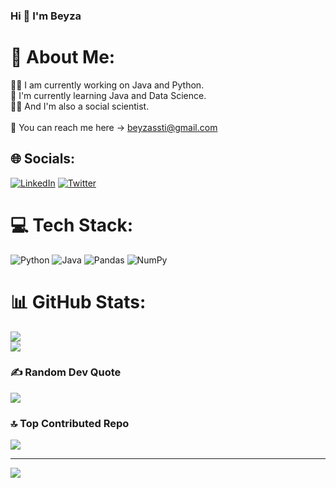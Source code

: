 ### Hi 👋 I'm Beyza

# 💫 About Me:
👩‍💻 I am currently working on Java and Python.<br>🧐 I'm currently learning Java and Data Science.<br>💪🏻 And I'm also a social scientist.<br><br>📮 You can reach me here → beyzassti@gmail.com


## 🌐 Socials:
[![LinkedIn](https://img.shields.io/badge/LinkedIn-%230077B5.svg?logo=linkedin&logoColor=white)](https://linkedin.com/in/beyzasasti) [![Twitter](https://img.shields.io/badge/Twitter-%231DA1F2.svg?logo=Twitter&logoColor=white)](https://twitter.com/beyzasasti) 

# 💻 Tech Stack:
![Python](https://img.shields.io/badge/python-3670A0?style=for-the-badge&logo=python&logoColor=ffdd54) ![Java](https://img.shields.io/badge/java-%23ED8B00.svg?style=for-the-badge&logo=java&logoColor=white) ![Pandas](https://img.shields.io/badge/pandas-%23150458.svg?style=for-the-badge&logo=pandas&logoColor=white) ![NumPy](https://img.shields.io/badge/numpy-%23013243.svg?style=for-the-badge&logo=numpy&logoColor=white)
# 📊 GitHub Stats:
![](https://github-readme-streak-stats.herokuapp.com/?user=beyzasasti&theme=radical&hide_border=false)<br/>
![](https://github-readme-stats.vercel.app/api/top-langs/?username=beyzasasti&theme=radical&hide_border=false&include_all_commits=true&count_private=true&layout=compact)

### ✍️ Random Dev Quote
![](https://quotes-github-readme.vercel.app/api?type=horizontal&theme=radical)

### 🔝 Top Contributed Repo
![](https://github-contributor-stats.vercel.app/api?username=beyzasasti&limit=5&theme=radical&combine_all_yearly_contributions=true)

---
[![](https://visitcount.itsvg.in/api?id=beyzasasti&icon=0&color=0)](https://visitcount.itsvg.in)

<!-- Proudly created with GPRM ( https://gprm.itsvg.in ) -->
